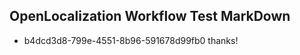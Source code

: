 ## OpenLocalization Workflow Test MarkDown
* b4dcd3d8-799e-4551-8b96-591678d99fb0 
thanks!<!--HONumber=Mar16_HO2-->
